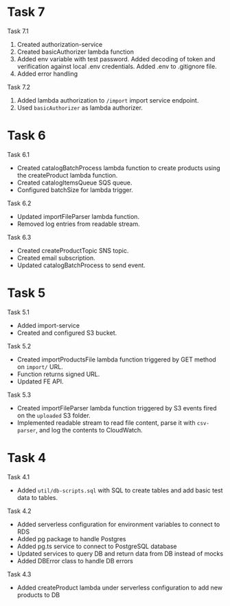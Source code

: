 # Task 7

Task 7.1
1. Created authorization-service
2. Created basicAuthorizer lambda function
3. Added env variable with test password. Added decoding of token and verification against local .env credentials. Added .env to .gitignore file.
4. Added error handling

Task 7.2
1. Added lambda authorization to `/import` import service endpoint.
2. Used `basicAuthorizer` as lambda authorizer.

# Task 6

Task 6.1
- Created catalogBatchProcess lambda function to create products using the createProduct lambda function.
- Created catalogItemsQueue SQS queue.
- Configured batchSize for lambda trigger.

Task 6.2
- Updated importFileParser lambda function.
- Removed log entries from readable stream.

Task 6.3
- Created createProductTopic SNS topic.
- Created email subscription.
- Updated catalogBatchProcess to send event.

# Task 5

Task 5.1
- Added import-service
- Created and configured S3 bucket.

Task 5.2
- Created importProductsFile lambda function triggered by GET method on `import/` URL.
- Function returns signed URL.
- Updated FE API.

Task 5.3
- Created importFileParser lambda function triggered by S3 events fired on the `uploaded` S3 folder.
- Implemented readable stream to read file content, parse it with `csv-parser`, and log the contents to CloudWatch.

# Task 4

Task 4.1 
- Added `util/db-scripts.sql` with SQL to create tables and add basic test data to tables.

Task 4.2
- Added serverless configuration for environment variables to connect to RDS
- Added pg package to handle Postgres
- Added pg.ts service to connect to PostgreSQL database
- Updated services to query DB and return data from DB instead of mocks
- Added DBError class to handle DB errors

Task 4.3
- Added createProduct lambda under serverless configuration to add new products to DB
